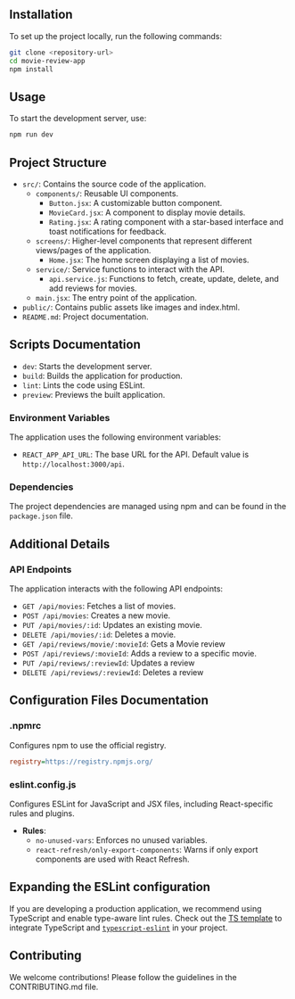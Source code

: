 ## Installation

To set up the project locally, run the following commands:

```bash
git clone <repository-url>
cd movie-review-app
npm install
```

## Usage

To start the development server, use:

```bash
npm run dev
```
## Project Structure

- `src/`: Contains the source code of the application.
  - `components/`: Reusable UI components.
    - `Button.jsx`: A customizable button component.
    - `MovieCard.jsx`: A component to display movie details.
    - `Rating.jsx`: A rating component with a star-based interface and toast notifications for feedback.
  - `screens/`: Higher-level components that represent different views/pages of the application.
    - `Home.jsx`: The home screen displaying a list of movies.
  - `service/`: Service functions to interact with the API.
    - `api.service.js`: Functions to fetch, create, update, delete, and add reviews for movies.
  - `main.jsx`: The entry point of the application.
- `public/`: Contains public assets like images and index.html.
- `README.md`: Project documentation.

## Scripts Documentation

- `dev`: Starts the development server.
- `build`: Builds the application for production.
- `lint`: Lints the code using ESLint.
- `preview`: Previews the built application.

### Environment Variables

The application uses the following environment variables:

- `REACT_APP_API_URL`: The base URL for the API. Default value is `http://localhost:3000/api`.

### Dependencies

The project dependencies are managed using npm and can be found in the `package.json` file.


## Additional Details

### API Endpoints

The application interacts with the following API endpoints:

- `GET /api/movies`: Fetches a list of movies.
- `POST /api/movies`: Creates a new movie.
- `PUT /api/movies/:id`: Updates an existing movie.
- `DELETE /api/movies/:id`: Deletes a movie.
- `GET /api/reviews/movie/:movieId`: Gets a Movie review
- `POST /api/reviews/:movieId`: Adds a review to a specific movie.
- `PUT /api/reviews/:reviewId`: Updates a review
- `DELETE /api/reviews/:reviewId`: Deletes a review

## Configuration Files Documentation

### .npmrc

Configures npm to use the official registry.

```ini
registry=https://registry.npmjs.org/
```

### eslint.config.js

Configures ESLint for JavaScript and JSX files, including React-specific rules and plugins.

- **Rules**:
  - `no-unused-vars`: Enforces no unused variables.
  - `react-refresh/only-export-components`: Warns if only export components are used with React Refresh.


## Expanding the ESLint configuration

If you are developing a production application, we recommend using TypeScript and enable type-aware lint rules. Check out the [TS template](https://github.com/vitejs/vite/tree/main/packages/create-vite/template-react-ts) to integrate TypeScript and [`typescript-eslint`](https://typescript-eslint.io) in your project.

## Contributing

We welcome contributions! Please follow the guidelines in the CONTRIBUTING.md file.

